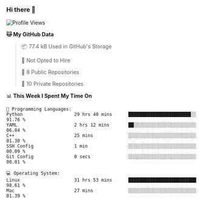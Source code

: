 ### Hi there 👋

<!--
**huayuan4396/huayuan4396** is a ✨ _special_ ✨ repository because its `README.md` (this file) appears on your GitHub profile.

Here are some ideas to get you started:

- 🔭 I’m currently working on ...
- 🌱 I’m currently learning ...
- 👯 I’m looking to collaborate on ...
- 🤔 I’m looking for help with ...
- 💬 Ask me about ...
- 📫 How to reach me: ...
- 😄 Pronouns: ...
- ⚡ Fun fact: ...
-->

<!--START_SECTION:waka-->
![Profile Views](http://img.shields.io/badge/Profile%20Views-14-blue)

**🐱 My GitHub Data** 

> 📦 77.4 kB Used in GitHub's Storage 
 > 
> 🚫 Not Opted to Hire
 > 
> 📜 8 Public Repositories 
 > 
> 🔑 10 Private Repositories 
 > 
📊 **This Week I Spent My Time On** 

```text
💬 Programming Languages: 
Python                   29 hrs 40 mins      ███████████████████████░░   91.76 % 
YAML                     2 hrs 12 mins       ██░░░░░░░░░░░░░░░░░░░░░░░   06.84 % 
C++                      25 mins             ░░░░░░░░░░░░░░░░░░░░░░░░░   01.30 % 
SSH Config               1 min               ░░░░░░░░░░░░░░░░░░░░░░░░░   00.09 % 
Git Config               0 secs              ░░░░░░░░░░░░░░░░░░░░░░░░░   00.01 % 

💻 Operating System: 
Linux                    31 hrs 53 mins      █████████████████████████   98.61 % 
Mac                      27 mins             ░░░░░░░░░░░░░░░░░░░░░░░░░   01.39 % 
```


<!--END_SECTION:waka-->
